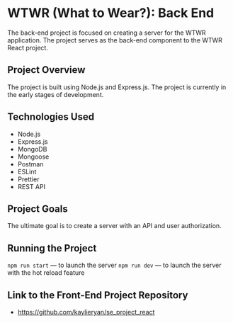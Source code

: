 # WTWR (What to Wear?): Back End
The back-end project is focused on creating a server for the WTWR application. The project serves as the back-end component to the WTWR React project.

## Project Overview
The project is built using Node.js and Express.js. The project is currently in the early stages of development.

## Technologies Used
- Node.js
- Express.js
- MongoDB
- Mongoose
- Postman
- ESLint
- Prettier
- REST API

## Project Goals
 The ultimate goal is to create a server with an API and user authorization. 
## Running the Project
`npm run start` — to launch the server 
`npm run dev` — to launch the server with the hot reload feature

## Link to the Front-End Project Repository
- https://github.com/kaylieryan/se_project_react


